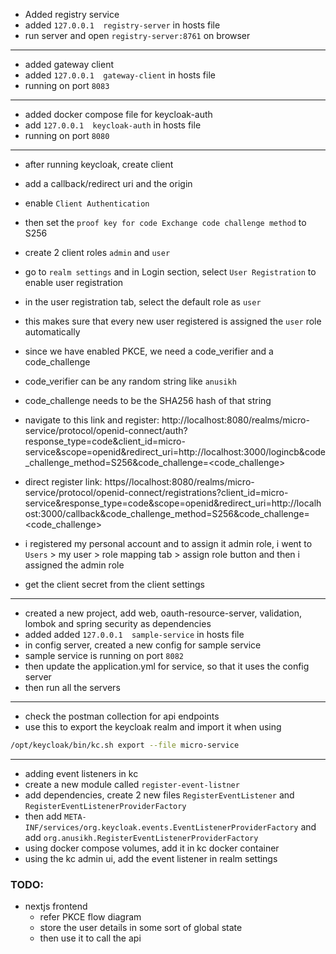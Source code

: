 - Added registry service
- added `127.0.0.1  registry-server` in hosts file
- run server and open `registry-server:8761` on browser

------------

- added gateway client
- added `127.0.0.1  gateway-client` in hosts file
- running on port `8083`

------------

- added docker compose file for keycloak-auth
- add `127.0.0.1  keycloak-auth` in hosts file
- running on port `8080`

------------


- after running keycloak, create client
- add a callback/redirect uri and the origin
- enable `Client Authentication`
- then set the `proof key for code Exchange code challenge method` to S256
- create 2 client roles `admin` and `user`
- go to `realm settings` and in Login section, select `User Registration` to enable user registration
- in the user registration tab, select the default role as `user`
- this makes sure that every new user registered is assigned the `user` role automatically

- since we have enabled PKCE, we need a code_verifier and a code_challenge
- code_verifier can be any random string like `anusikh`
- code_challenge needs to be the SHA256 hash of that string

- navigate to this link and register: http://localhost:8080/realms/micro-service/protocol/openid-connect/auth?response_type=code&client_id=micro-service&scope=openid&redirect_uri=http://localhost:3000/logincb&code_challenge_method=S256&code_challenge=<code_challenge>
- direct register link: https//localhost:8080/realms/micro-service/protocol/openid-connect/registrations?client_id=micro-service&response_type=code&scope=openid&redirect_uri=http://localhost:3000/callback&code_challenge_method=S256&code_challenge=<code_challenge>
- i registered my personal account and to assign it admin role, i went to `Users` > my user > role mapping tab > assign role button and then i assigned the admin role
- get the client secret from the client settings

------------

- created a new project, add web, oauth-resource-server, validation, lombok and spring security as dependencies
- added added `127.0.0.1  sample-service` in hosts file
- in config server, created a new config for sample service
- sample service is running on port `8082`
- then update the application.yml for service, so that it uses the config server
- then run all the servers

------------

- check the postman collection for api endpoints
- use this to export the keycloak realm and import it when using
```sh
/opt/keycloak/bin/kc.sh export --file micro-service
```

------------

- adding event listeners in kc
- create a new module called `register-event-listner`
- add dependencies, create 2 new files `RegisterEventListener` and `RegisterEventListenerProviderFactory`
- then add `META-INF/services/org.keycloak.events.EventListenerProviderFactory` and add `org.anusikh.RegisterEventListenerProviderFactory`
- using docker compose volumes, add it in kc docker container
- using the kc admin ui, add the event listener in realm settings

### TODO:
- nextjs frontend
    - refer PKCE flow diagram
    - store the user details in some sort of global state
    - then use it to call the api
